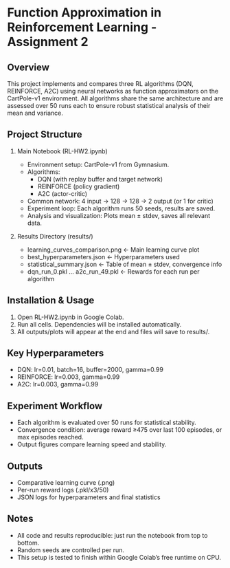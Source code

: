 Function Approximation in Reinforcement Learning - Assignment 2
==============================================================

Overview
--------
This project implements and compares three RL algorithms (DQN, REINFORCE, A2C) using neural networks as function approximators on the CartPole-v1 environment. All algorithms share the same architecture and are assessed over 50 runs each to ensure robust statistical analysis of their mean and variance.

Project Structure
-----------------
1. Main Notebook (RL-HW2.ipynb)
   - Environment setup: CartPole-v1 from Gymnasium.
   - Algorithms: 
        - DQN (with replay buffer and target network)
        - REINFORCE (policy gradient)
        - A2C (actor-critic)
   - Common network: 4 input → 128 → 128 → 2 output (or 1 for critic)
   - Experiment loop: Each algorithm runs 50 seeds, results are saved.
   - Analysis and visualization: Plots mean ± stdev, saves all relevant data.

2. Results Directory (results/)
   - learning_curves_comparison.png      <- Main learning curve plot
   - best_hyperparameters.json           <- Hyperparameters used
   - statistical_summary.json            <- Table of mean ± stdev, convergence info
   - dqn_run_0.pkl ... a2c_run_49.pkl    <- Rewards for each run per algorithm

Installation & Usage
--------------------
1. Open RL-HW2.ipynb in Google Colab.
2. Run all cells. Dependencies will be installed automatically.
3. All outputs/plots will appear at the end and files will save to results/.

Key Hyperparameters
-------------------
- DQN: lr=0.01, batch=16, buffer=2000, gamma=0.99
- REINFORCE: lr=0.003, gamma=0.99
- A2C: lr=0.003, gamma=0.99

Experiment Workflow
-------------------
- Each algorithm is evaluated over 50 runs for statistical stability.
- Convergence condition: average reward ≥475 over last 100 episodes, or max episodes reached.
- Output figures compare learning speed and stability.

Outputs
-------
- Comparative learning curve (.png)
- Per-run reward logs (.pkl/x3/50)
- JSON logs for hyperparameters and final statistics

Notes
-----
- All code and results reproducible: just run the notebook from top to bottom.
- Random seeds are controlled per run.
- This setup is tested to finish within Google Colab’s free runtime on CPU.

